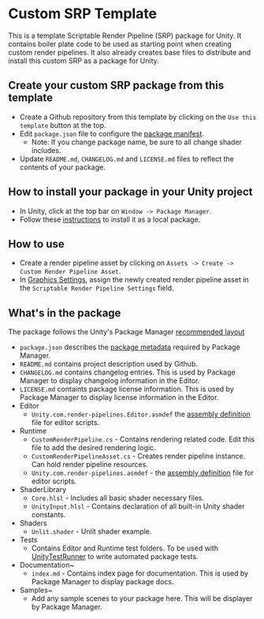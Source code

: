 # Custom SRP Template
This is a template Scriptable Render Pipeline (SRP) package for Unity.
It contains boiler plate code to be used as starting point when creating custom render pipelines.
It also already creates base files to distribute and install this custom SRP as a package for Unity.

## Create your custom SRP package from this template
+ Create a Github repository from this template by clicking on the `Use this template` button at the top.
+ Edit `package.json` file to configure the [package manifest](https://docs.unity3d.com/Manual/upm-manifestPkg.html).
    + Note: If you change package name, be sure to all change shader includes.
+ Update `README.md`, `CHANGELOG.md` and `LICENSE.md` files to reflect the contents of your package.

## How to install your package in your Unity project
+ In Unity, click at the top bar on `Window -> Package Manager`. 
+ Follow these [instructions](https://docs.unity3d.com/Manual/upm-ui-local.html) to install it as a local package.

## How to use
+ Create a render pipeline asset by clicking on `Assets -> Create -> Custom Render Pipeline Asset`.
+ In [Graphics Settings](https://docs.unity3d.com/Manual/class-GraphicsSettings.html), assign the newly created render pipeline asset in the `Scriptable Render Pipeline Settings` field.

## What's in the package
The package follows the Unity's Package Manager [recommended layout](https://docs.unity3d.com/Manual/cus-layout.html)
+ `package.json` describes the [package metadata](https://docs.unity3d.com/Manual/upm-manifestPkg.html) required by Package Manager.
+ `README.md` contains project description used by Github.
+ `CHANGELOG.md` contains changelog entries. This is used by Package Manager to display changelog information in the Editor.
+ `LICENSE.md` containts package license information. This is used by Package Manager to display license information in the Editor.
+ Editor
    + `Unity.com.render-pipelines.Editor.asmdef` the [assembly definition](https://docs.unity3d.com/Manual/ScriptCompilationAssemblyDefinitionFiles.html) file for editor scripts.
+ Runtime
    + `CustomRenderPipeline.cs` -  Contains rendering related code. Edit this file to add the desired rendering logic.
    + `CustomRenderPipelineAsset.cs` - Creates render pipeline instance. Can hold render pipeline resources.
    + `Unity.com.render-pipelines.asmdef` - the [assembly definition](https://docs.unity3d.com/Manual/ScriptCompilationAssemblyDefinitionFiles.html) file for editor scripts.
+ ShaderLibrary
    + `Core.hlsl` - Includes all basic shader necessary files.
    + `UnityInput.hlsl` - Contains declaration of all built-in Unity shader constants.
+ Shaders
    + `Unlit.shader` - Unlit shader example.
+ Tests
    + Contains Editor and Runtime test folders. To be used with [UnityTestRunner](https://docs.unity3d.com/2020.1/Documentation/Manual/testing-editortestsrunner.html) to write automated package tests.
+ Documentation~
    + `index.md` - Contains index page for documentation. This is used by Package Manager to display package docs.
+ Samples~
    + Add any sample scenes to your package here. This will be displayer by Package Manager.
